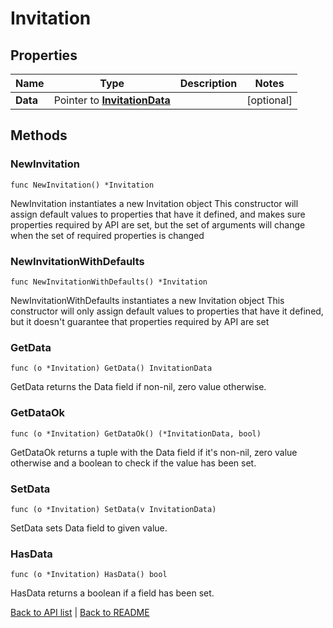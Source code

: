# Invitation

## Properties

Name | Type | Description | Notes
------------ | ------------- | ------------- | -------------
**Data** | Pointer to [**InvitationData**](InvitationData.md) |  | [optional] 

## Methods

### NewInvitation

`func NewInvitation() *Invitation`

NewInvitation instantiates a new Invitation object
This constructor will assign default values to properties that have it defined,
and makes sure properties required by API are set, but the set of arguments
will change when the set of required properties is changed

### NewInvitationWithDefaults

`func NewInvitationWithDefaults() *Invitation`

NewInvitationWithDefaults instantiates a new Invitation object
This constructor will only assign default values to properties that have it defined,
but it doesn't guarantee that properties required by API are set

### GetData

`func (o *Invitation) GetData() InvitationData`

GetData returns the Data field if non-nil, zero value otherwise.

### GetDataOk

`func (o *Invitation) GetDataOk() (*InvitationData, bool)`

GetDataOk returns a tuple with the Data field if it's non-nil, zero value otherwise
and a boolean to check if the value has been set.

### SetData

`func (o *Invitation) SetData(v InvitationData)`

SetData sets Data field to given value.

### HasData

`func (o *Invitation) HasData() bool`

HasData returns a boolean if a field has been set.


[Back to API list](../README.md#documentation-for-api-endpoints) | [Back to README](../README.md)

